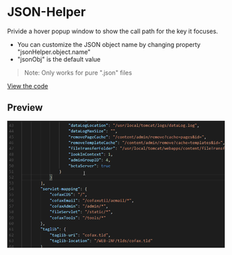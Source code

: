 # JSON-Helper

Privide a hover popup window to show the call path for the key it focuses.

- You can customize the JSON object name by changing property "jsonHelper.object.name"
- "jsonObj" is the default value

>Note: Only works for pure ".json" files

[View the code](https://github.com/mine2chow/JSON-Helper)

## Preview

![avatar](./imgs/JSON-Helper.gif)
